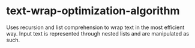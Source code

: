 # text-wrap-optimization-algorithm
Uses recursion and list comprehension to wrap text in the most efficient way. Input text is represented through nested lists and are manipulated as such.
